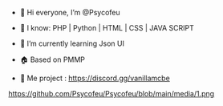 - 👋 Hi everyone, I’m @Psycofeu
- 👀 I know: PHP | Python | HTML | CSS | JAVA SCRIPT
- 🌱 I’m currently learning Json UI
- 🏠 Based on PMMP



- 🚧 Me project : https://discord.gg/vanillamcbe


https://github.com/Psycofeu/Psycofeu/blob/main/media/1.png

<!---
Psycofeu/Psycofeu is a ✨ special ✨ repository because its `README.md` (this file) appears on your GitHub profile.
You can click the Preview link to take a look at your changes.
--->
